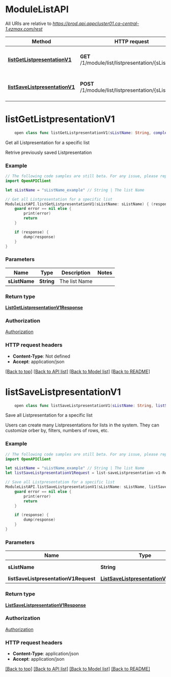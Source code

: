 # ModuleListAPI

All URIs are relative to *https://prod.api.appcluster01.ca-central-1.ezmax.com/rest*

Method | HTTP request | Description
------------- | ------------- | -------------
[**listGetListpresentationV1**](ModuleListAPI.md#listgetlistpresentationv1) | **GET** /1/module/list/listpresentation/{sListName} | Get all Listpresentation for a specific list
[**listSaveListpresentationV1**](ModuleListAPI.md#listsavelistpresentationv1) | **POST** /1/module/list/listpresentation/{sListName} | Save all Listpresentation for a specific list


# **listGetListpresentationV1**
```swift
    open class func listGetListpresentationV1(sListName: String, completion: @escaping (_ data: ListGetListpresentationV1Response?, _ error: Error?) -> Void)
```

Get all Listpresentation for a specific list

Retrive previously saved Listpresentation

### Example
```swift
// The following code samples are still beta. For any issue, please report via http://github.com/OpenAPITools/openapi-generator/issues/new
import OpenAPIClient

let sListName = "sListName_example" // String | The list Name

// Get all Listpresentation for a specific list
ModuleListAPI.listGetListpresentationV1(sListName: sListName) { (response, error) in
    guard error == nil else {
        print(error)
        return
    }

    if (response) {
        dump(response)
    }
}
```

### Parameters

Name | Type | Description  | Notes
------------- | ------------- | ------------- | -------------
 **sListName** | **String** | The list Name | 

### Return type

[**ListGetListpresentationV1Response**](ListGetListpresentationV1Response.md)

### Authorization

[Authorization](../README.md#Authorization)

### HTTP request headers

 - **Content-Type**: Not defined
 - **Accept**: application/json

[[Back to top]](#) [[Back to API list]](../README.md#documentation-for-api-endpoints) [[Back to Model list]](../README.md#documentation-for-models) [[Back to README]](../README.md)

# **listSaveListpresentationV1**
```swift
    open class func listSaveListpresentationV1(sListName: String, listSaveListpresentationV1Request: ListSaveListpresentationV1Request, completion: @escaping (_ data: ListSaveListpresentationV1Response?, _ error: Error?) -> Void)
```

Save all Listpresentation for a specific list

Users can create many Listpresentations for lists in the system. They can customize orber by, filters, numbers of rows, etc.

### Example
```swift
// The following code samples are still beta. For any issue, please report via http://github.com/OpenAPITools/openapi-generator/issues/new
import OpenAPIClient

let sListName = "sListName_example" // String | The list Name
let listSaveListpresentationV1Request = list-saveListpresentation-v1-Request(aObjListpresentation: [listpresentation-Request(sListpresentationDescription: "sListpresentationDescription_example", sListpresentationFilter: "sListpresentationFilter_example", sListpresentationOrderby: "sListpresentationOrderby_example", aSColumnName: ["aSColumnName_example"], iListpresentationRowMax: 123, iListpresentationRowOffset: 123, bListpresentationDefault: false)]) // ListSaveListpresentationV1Request | 

// Save all Listpresentation for a specific list
ModuleListAPI.listSaveListpresentationV1(sListName: sListName, listSaveListpresentationV1Request: listSaveListpresentationV1Request) { (response, error) in
    guard error == nil else {
        print(error)
        return
    }

    if (response) {
        dump(response)
    }
}
```

### Parameters

Name | Type | Description  | Notes
------------- | ------------- | ------------- | -------------
 **sListName** | **String** | The list Name | 
 **listSaveListpresentationV1Request** | [**ListSaveListpresentationV1Request**](ListSaveListpresentationV1Request.md) |  | 

### Return type

[**ListSaveListpresentationV1Response**](ListSaveListpresentationV1Response.md)

### Authorization

[Authorization](../README.md#Authorization)

### HTTP request headers

 - **Content-Type**: application/json
 - **Accept**: application/json

[[Back to top]](#) [[Back to API list]](../README.md#documentation-for-api-endpoints) [[Back to Model list]](../README.md#documentation-for-models) [[Back to README]](../README.md)

